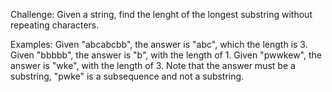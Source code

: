 Challenge: Given a string, find the lenght of the longest substring without
repeating characters. 

Examples:
Given "abcabcbb", the answer is "abc", which the length is 3.
Given "bbbbb", the answer is "b", with the length of 1. 
Given "pwwkew", the answer is "wke", with the length of 3. Note that the
answer must be a substring, "pwke" is a subsequence and not a substring. 
